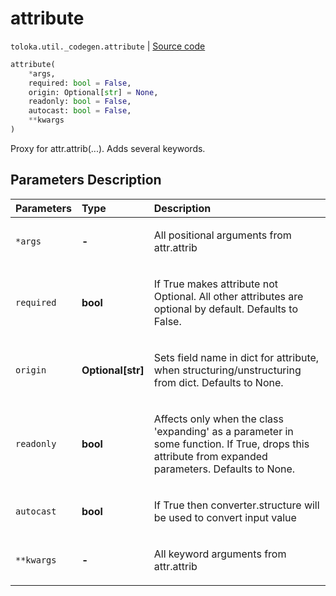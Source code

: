 # attribute
`toloka.util._codegen.attribute` | [Source code](https://github.com/Toloka/toloka-kit/blob/v1.0.2/src/util/_codegen.py#L242)

```python
attribute(
    *args,
    required: bool = False,
    origin: Optional[str] = None,
    readonly: bool = False,
    autocast: bool = False,
    **kwargs
)
```

Proxy for attr.attrib(...). Adds several keywords.

## Parameters Description

| Parameters | Type | Description |
| :----------| :----| :-----------|
`*args`|**-**|<p>All positional arguments from attr.attrib</p>
`required`|**bool**|<p>If True makes attribute not Optional. All other attributes are optional by default. Defaults to False.</p>
`origin`|**Optional\[str\]**|<p>Sets field name in dict for attribute, when structuring/unstructuring from dict. Defaults to None.</p>
`readonly`|**bool**|<p>Affects only when the class &#x27;expanding&#x27; as a parameter in some function. If True, drops this attribute from expanded parameters. Defaults to None.</p>
`autocast`|**bool**|<p>If True then converter.structure will be used to convert input value</p>
`**kwargs`|**-**|<p>All keyword arguments from attr.attrib</p>
